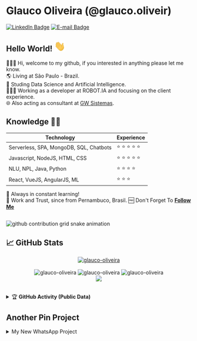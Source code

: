 # Glauco Oliveira (@glauco.oliveir)

[![LinkedIn Badge](https://img.shields.io/badge/-LinkedIn-blue?style=flat-square&logo=Linkedin&logoColor=white&link=https://www.linkedin.com/in/joaomirandas/)](https://www.linkedin.com/in/glauco-oliveir/)
[![E-mail Badge](https://img.shields.io/badge/-E--mail-c14438?style=flat-square&logo=Gmail&logoColor=white&link=mailto:glauco.oliveir@gmail.com)](mailto:glauco.oliveir@gmail.com)

## Hello World! <img src="https://raw.githubusercontent.com/glauco-oliveira/glauco-oliveira/main/wave.gif" width="30px">
🧑🏽‍💻  Hi, welcome to my github, if you interested in anything please let me know.<br/>
🌎  Living at São Paulo - Brazil.<br/>
🎁  Studing Data Science and Artificial Intelligence.<br/>
👨🏼‍💻  Working as a developer at ROBOT.IA and focusing on the client experience.<br/>
🌐  Also acting as consultant at <a href="https://gwsistemas.com.br/">GW Sistemas</a>.<br/>

## Knowledge :man_technologist:

| Technology | Experience |
| - | - |
| Serverless, SPA, MongoDB, SQL, Chatbots | :star: :star: :star: :star: :star: |
| Javascript, NodeJS, HTML, CSS | :star: :star: :star: :star: :star: | 
| NLU, NPL, Java, Python  | :star: :star: :star: :star: |
| React, VueJS, AngularJS, ML | :star: :star: :star: |

🚀 Always in constant learning! <br/>
🎯 Work and Trust, since from Pernambuco, Brasil.
🆓 Don't Forget To **[Follow Me](https://github.com/glauco-oliveira/glauco-oliveira)**

##

<picture>
  <source media="(prefers-color-scheme: dark)" srcset="https://raw.githubusercontent.com/glauco-oliveira/output/github-contribution-grid-snake-dark.svg">
  <source media="(prefers-color-scheme: light)" srcset="https://raw.githubusercontent.com/glauco-oliveira/output/github-contribution-grid-snake.svg">
  <img alt="github contribution grid snake animation" src="https://raw.githubusercontent.com/glauco-oliveira/output/github-contribution-grid-snake.svg">
</picture>

## &#x1f4c8; GitHub Stats

<p align="center">
  <a href="glauco-oliveira"><img width="170px" height="24" src="https://komarev.com/ghpvc/?username=glauco-oliveira&label=PROFILE%20VISITORS&color=green&style=flat-square" alt="glauco-oliveira" /></a><br><br>
  <img height="180em" src="https://github-readme-stats.vercel.app/api?username=glauco-oliveira&show_icons=true&theme=radical" alt="glauco-oliveira" />
  <img height="180em" src="https://github-readme-streak-stats.herokuapp.com/?user=glauco-oliveira&theme=radical" alt="glauco-oliveira" />
  <img height="180em" src="https://github-readme-stats.vercel.app/api/top-langs?username=glauco-oliveira&show_icons=true&locale=en&layout=compact&theme=radical" alt="glauco-oliveira" /><br>
  <img height="180em" src="https://github-profile-trophy.vercel.app/?username=glauco-oliveira&theme=onedark&no-frame=false&no-bg=true&margin-w=5" />
</p>

##

<details>
    <summary>&#127942 <b>GitHub Activity (Public Data)</b></summary><br/>

![Metrics](https://metrics.lecoq.io/glauco-oliveira?template=classic&followup=1&isocalendar=1&languages=1&isocalendar.duration=half-year&config.timezone=America%2FSao_Paulo)

</details>

##

## Another Pin Project
<details>
  <summary>My New WhatsApp Project</summary>
   <a href="https://github.com/glauco-oliveira/ZapMarketing">
    <img src="https://github-readme-stats.vercel.app/api/pin/?username=glauco-oliveira&repo=ZapMarketing">
  </a>
</details>
</div>

